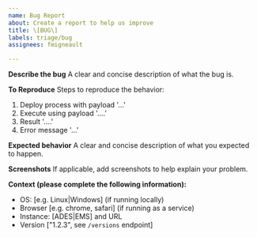 ```yaml
---
name: Bug Report
about: Create a report to help us improve
title: \[BUG\]
labels: triage/bug
assignees: fmigneault

---
```


**Describe the bug**
A clear and concise description of what the bug is.

**To Reproduce**
Steps to reproduce the behavior:
1. Deploy process with payload '...'
2. Execute using payload '....'
3. Result '....'
4. Error message '...'

**Expected behavior**
A clear and concise description of what you expected to happen.

**Screenshots**
If applicable, add screenshots to help explain your problem.

**Context (please complete the following information):**
 - OS: \[e.g. Linux|Windows\] (if running locally)
 - Browser \[e.g. chrome, safari\] (if running as a service)
 - Instance: \[ADES|EMS\] and URL
 - Version \["1.2.3", see `/versions` endpoint\]
